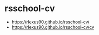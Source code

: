 # rsschool-cv
+ https://rlexus90.github.io/rsschool-cv/
+ https://rlexus90.github.io/rsschool-cv/cv
